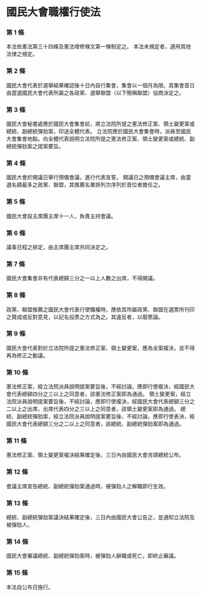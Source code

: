 # 國民大會職權行使法

### 第 1 條

本法依憲法第三十四條及憲法增修條文第一條制定之。
本法未規定者，適用其他法律之規定。

### 第 2 條

國民大會代表於選舉結果確認後十日內自行集會，集會以一個月為限。其集會首日由當選國民大會代表所屬之各政黨、選舉聯盟（以下簡稱聯盟）協商決定之。

### 第 3 條

國民大會秘書處應於國民大會集會前，將立法院所提之憲法修正案、領土變更案或總統、副總統彈劾案，印送全體代表。
立法院應於國民大會集會時，派員至國民大會集會地點，向全體代表說明立法院所提之憲法修正案、領土變更案或總統、副總統彈劾案之提案要旨。

### 第 4 條

國民大會於開議日舉行預備會議，進行代表宣誓。
開議日之預備會議主席，由當選名額最多之政黨、聯盟，其推薦名單排列次序列於首位者擔任之。

### 第 5 條

國民大會設主席團主席十一人，負責主持會議。

### 第 6 條

議事日程之排定，由主席團主席共同決定之。

### 第 7 條

國民大會集會非有代表總額三分之一以上人數之出席，不得開議。

### 第 8 條

政黨、聯盟推薦之國民大會代表行使職權時，應依其所屬政黨、聯盟在選票所刊印之贊成或反對意見，以記名投票之方式為之。其違反者，以廢票論。

### 第 9 條

國民大會代表對於立法院所提之憲法修正案、領土變更案，應為全案複決，並不得再為修正之動議。

### 第 10 條

憲法修正案，經立法院派員說明提案要旨後，不經討論，應即行使複決，經國民大會代表總額四分之三以上之同意者，該憲法修正案即為通過。
領土變更案，經立法院派員說明提案要旨後，不經討論，應即行使複決，經國民大會代表總額三分之二以上之出席，出席代表四分之三以上之同意者，該領土變更案即為通過。
總統、副總統彈劾案，經立法院派員說明提案要旨後，不經討論，應即行使表決，經國民大會代表總額三分之二以上之同意者，該總統、副總統彈劾案即為通過。

### 第 11 條

憲法修正案、領土變更案複決結果確定後，三日內由國民大會咨請總統公布。

### 第 12 條

會議主席宣告總統、副總統彈劾案通過時，被彈劾人之解職即行生效。

### 第 13 條

總統、副總統彈劾案議決結果確定後，三日內由國民大會公告之，並通知立法院及被彈劾人。

### 第 14 條

國民大會審議總統、副總統彈劾案時，被彈劾人辭職或死亡，即終止審議。

### 第 15 條

本法自公布日施行。
